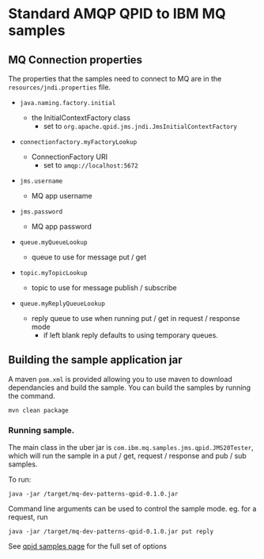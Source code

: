 # Standard AMQP QPID to IBM MQ samples

## MQ Connection properties
The properties that the samples need to connect to MQ are in the
`resources/jndi.properties` file.

* `java.naming.factory.initial`
  * the InitialContextFactory class
    * set to `org.apache.qpid.jms.jndi.JmsInitialContextFactory`

* `connectionfactory.myFactoryLookup`
  * ConnectionFactory URI
    * set to `amqp://localhost:5672`

* `jms.username`
  * MQ app username

* `jms.password`
  * MQ app password

* `queue.myQueueLookup`
  * queue to use for message put / get

* `topic.myTopicLookup`
  * topic to use for message publish / subscribe

* `queue.myReplyQueueLookup`
  * reply queue to use when running put / get in request / response mode
    * if left blank reply defaults to using temporary queues.

## Building the sample application jar
A maven `pom.xml` is provided allowing you to use maven to download dependancies and build the sample. You can build the samples by running the command.

````
mvn clean package
````

### Running sample.
The main class in the uber jar is `com.ibm.mq.samples.jms.qpid.JMS20Tester`, which will run the sample in a put / get, request / response and pub / sub samples.

To run:

````
java -jar /target/mq-dev-patterns-qpid-0.1.0.jar
````

Command line arguments can be used to control the sample mode. eg. for a request, run  

````
java -jar /target/mq-dev-patterns-qpid-0.1.0.jar put reply
````

See [qpid samples page](/amqp-qpid/README.md) for the full set of options

